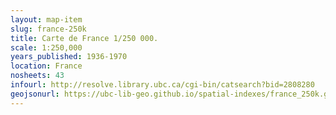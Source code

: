 ```yaml
---
layout: map-item 
slug: france-250k
title: Carte de France 1/250 000.
scale: 1:250,000
years_published: 1936-1970
location: France
nosheets: 43
infourl: http://resolve.library.ubc.ca/cgi-bin/catsearch?bid=2808280
geojsonurl: https://ubc-lib-geo.github.io/spatial-indexes/france_250k.geojson
---
```

